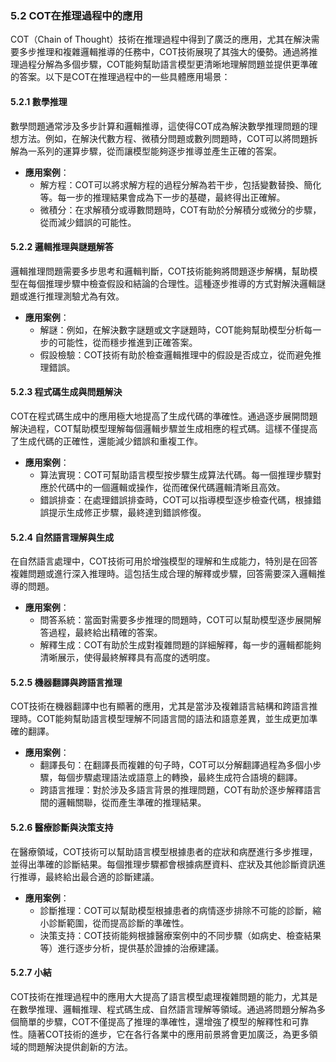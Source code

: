 ### **5.2 COT在推理過程中的應用**

COT（Chain of Thought）技術在推理過程中得到了廣泛的應用，尤其在解決需要多步推理和複雜邏輯推導的任務中，COT技術展現了其強大的優勢。通過將推理過程分解為多個步驟，COT能夠幫助語言模型更清晰地理解問題並提供更準確的答案。以下是COT在推理過程中的一些具體應用場景：

#### **5.2.1 數學推理**

數學問題通常涉及多步計算和邏輯推導，這使得COT成為解決數學推理問題的理想方法。例如，在解決代數方程、微積分問題或數列問題時，COT可以將問題拆解為一系列的運算步驟，從而讓模型能夠逐步推導並產生正確的答案。

- **應用案例**：
  - 解方程：COT可以將求解方程的過程分解為若干步，包括變數替換、簡化等。每一步的推理結果會成為下一步的基礎，最終得出正確解。
  - 微積分：在求解積分或導數問題時，COT有助於分解積分或微分的步驟，從而減少錯誤的可能性。

#### **5.2.2 邏輯推理與謎題解答**

邏輯推理問題需要多步思考和邏輯判斷，COT技術能夠將問題逐步解構，幫助模型在每個推理步驟中檢查假設和結論的合理性。這種逐步推導的方式對解決邏輯謎題或進行推理測驗尤為有效。

- **應用案例**：
  - 解謎：例如，在解決數字謎題或文字謎題時，COT能夠幫助模型分析每一步的可能性，從而穩步推進到正確答案。
  - 假設檢驗：COT技術有助於檢查邏輯推理中的假設是否成立，從而避免推理錯誤。

#### **5.2.3 程式碼生成與問題解決**

COT在程式碼生成中的應用極大地提高了生成代碼的準確性。通過逐步展開問題解決過程，COT幫助模型理解每個邏輯步驟並生成相應的程式碼。這樣不僅提高了生成代碼的正確性，還能減少錯誤和重複工作。

- **應用案例**：
  - 算法實現：COT可幫助語言模型按步驟生成算法代碼。每一個推理步驟對應於代碼中的一個邏輯或操作，從而確保代碼邏輯清晰且高效。
  - 錯誤排查：在處理錯誤排查時，COT可以指導模型逐步檢查代碼，根據錯誤提示生成修正步驟，最終達到錯誤修復。

#### **5.2.4 自然語言理解與生成**

在自然語言處理中，COT技術可用於增強模型的理解和生成能力，特別是在回答複雜問題或進行深入推理時。這包括生成合理的解釋或步驟，回答需要深入邏輯推導的問題。

- **應用案例**：
  - 問答系統：當面對需要多步推理的問題時，COT可以幫助模型逐步展開解答過程，最終給出精確的答案。
  - 解釋生成：COT有助於生成對複雜問題的詳細解釋，每一步的邏輯都能夠清晰展示，使得最終解釋具有高度的透明度。

#### **5.2.5 機器翻譯與跨語言推理**

COT技術在機器翻譯中也有顯著的應用，尤其是當涉及複雜語言結構和跨語言推理時。COT能夠幫助語言模型理解不同語言間的語法和語意差異，並生成更加準確的翻譯。

- **應用案例**：
  - 翻譯長句：在翻譯長而複雜的句子時，COT可以分解翻譯過程為多個小步驟，每個步驟處理語法或語意上的轉換，最終生成符合語境的翻譯。
  - 跨語言推理：對於涉及多語言背景的推理問題，COT有助於逐步解釋語言間的邏輯關聯，從而產生準確的推理結果。

#### **5.2.6 醫療診斷與決策支持**

在醫療領域，COT技術可以幫助語言模型根據患者的症狀和病歷進行多步推理，並得出準確的診斷結果。每個推理步驟都會根據病歷資料、症狀及其他診斷資訊進行推導，最終給出最合適的診斷建議。

- **應用案例**：
  - 診斷推理：COT可以幫助模型根據患者的病情逐步排除不可能的診斷，縮小診斷範圍，從而提高診斷的準確性。
  - 決策支持：COT技術能夠根據醫療案例中的不同步驟（如病史、檢查結果等）進行逐步分析，提供基於證據的治療建議。

#### **5.2.7 小結**

COT技術在推理過程中的應用大大提高了語言模型處理複雜問題的能力，尤其是在數學推理、邏輯推理、程式碼生成、自然語言理解等領域。通過將問題分解為多個簡單的步驟，COT不僅提高了推理的準確性，還增強了模型的解釋性和可靠性。隨著COT技術的進步，它在各行各業中的應用前景將會更加廣泛，為更多領域的問題解決提供創新的方法。
